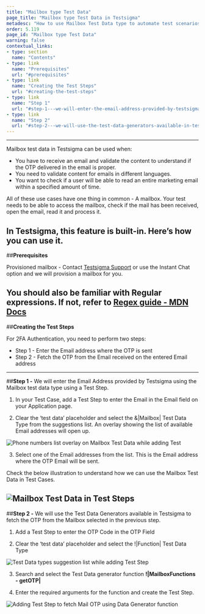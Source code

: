 ```yaml
---
title: "Mailbox type Test Data"
page_title: "Mailbox type Test Data in Testsigma"
metadesc: "How to use Mailbox Test Data type to automate test scenarios that involve Email OTPs for two factor authentication"
order: 5.119
page_id: "Mailbox type Test Data"
warning: false
contextual_links:
- type: section
  name: "Contents"
- type: link
  name: "Prerequisites"
  url: "#prerequisites"
- type: link
  name: "Creating the Test Steps"
  url: "#creating-the-test-steps"
- type: link
  name: "Step 1"
  url: "#step-1---we-will-enter-the-email-address-provided-by-testsigma-using-the-mailbox-test-data-type-using-a-test-step"
- type: link
  name: "Step 2"
  url: "#step-2---we-will-use-the-test-data-generators-available-in-testsigma-to-fetch-the-otp-from-the-mailbox-selected-in-the-previous-step"
---
```

---

Mailbox test data in Testsigma can be used when:
* You have to receive an email and validate the content to understand if the OTP delivered in the email is proper. 
* You need to validate content for emails in different languages.
* You want to check if a user will be able to read an entire marketing email within a specified amount of time.

All of these use cases have one thing in common - A mailbox. Your test needs to be able to access the mailbox, check if the mail has been received, open the email, read it and process it.

In Testsigma, this feature is built-in. Here’s how you can use it.
---
##**Prerequisites**

Provisioned mailbox - Contact [Testsigma Support](mailto:support@testsigma.com) or use the Instant Chat option and we will  provision a mailbox for you.

You should also be familiar with Regular expressions. If not, refer to [Regex guide - MDN Docs](https://developer.mozilla.org/en-US/docs/Web/JavaScript/Guide/Regular_Expressions)
---
##**Creating the Test Steps**

For 2FA Authentication, you need to perform two steps:
* Step 1 - Enter the Email address where the OTP is sent
* Step 2 - Fetch the OTP from the Email received on the entered Email address
---
##**Step 1 -** We will enter the Email Address provided by Testsigma using the Mailbox test data type using a Test Step.
1. In your Test Case, add a Test Step to enter the Email in the Email field on your Application page.

2. Clear the ‘test data’ placeholder and select the &|Mailbox| Test Data Type from the suggestions list.
An overlay showing the list of available Email addresses will open up.

![Phone numbers list overlay on Mailbox Test Data while adding Test](https://docs.testsigma.com/images/mailbox/create-test-step-update-test-data-mailbox-test-data.png)

3. Select one of the Email addresses from the list. This is the Email address where the OTP Email will be sent.


Check the below illustration to understand how we can use the Mailbox Test Data in Test Cases.

![Mailbox Test Data in Test Steps](https://docs.testsigma.com/images/mailbox/mailbox-test-data-test-steps.gif)
---
##**Step 2 -** We will use the Test Data Generators available in Testsigma to fetch the OTP from the Mailbox selected in the previous step.

1. Add a Test Step to enter the OTP Code in the OTP Field

2. Clear the ‘test data’ placeholder and select the !|Function| Test Data Type

![Test Data types suggestion list while adding Test Step](https://docs.testsigma.com/images/mailbox/add-step-test-data-type-suggestions-list.png)

3. Search and select the Test Data generator function **!|MailboxFunctions - getOTP|**

4. Enter the required arguments for the function and create the Test Step.

![Adding Test Step to fetch Mail OTP using Data Generator function](https://docs.testsigma.com/images/mailbox/create-test-step-getmailotp.png)




